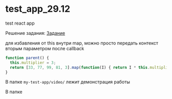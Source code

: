 # test_app_29.12
test react app

Решение задания: [Задание](https://drive.google.com/file/d/1j5FHbcbP17Hz9Z2oWPKQ4CVQ8x3yJINq/view)

для избавления от this внутри map, можно просто передать контекст вторым параметром после callback
```javascript
function parent() {
  this.multiplier = 3;
  return [33, 77, 99, 81, 3].map(function(I) { return I * this.multiplier}, this);
}
```

В папке `my-test-app/video/` лежит демонстрация работы

В папке 